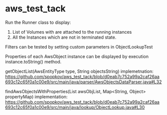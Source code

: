 # aws_test_tack

Run the Runner class to display:

1. List of Volumes with are attached to the running instances
2. All the Instances which are not in terminated state.

Filters can be tested by setting custom parameters in ObjectLookupTest

Properties of each AwsObject instance can be displayed by execution instance.toString() method.

 getObjectList(AwsEntityType type, String objectsString) implemetnation:
 https://github.com/spopkov/aws_test_tack/blob/d0eab7c752a99a2caf26aa693c12c65f0a1c00e9/src/main/java/parser/AwsObjectsDataParser.java#L32

 findAwsObjectsWithProperties(List<AwsObject> awsObjList, Map<String, Object> propertyMap) implementation:
https://github.com/spopkov/aws_test_tack/blob/d0eab7c752a99a2caf26aa693c12c65f0a1c00e9/src/main/java/lookup/ObjectLookup.java#L30
